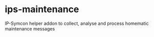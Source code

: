 # ips-maintenance
IP-Symcon helper addon to collect, analyse and process homematic maintenance messages
